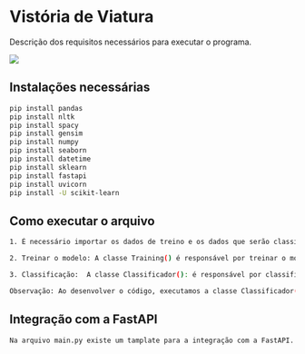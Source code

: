# Vistória de Viatura

Descrição dos requisitos necessários para executar o programa.

![](header.png)

## Instalações necessárias


```sh
pip install pandas 
pip install nltk
pip install spacy 
pip install gensim 
pip install numpy 
pip install seaborn 
pip install datetime
pip install sklearn
pip install fastapi 
pip install uvicorn
pip install -U scikit-learn
```

## Como executar o arquivo

```sh
1. É necessário importar os dados de treino e os dados que serão classificados. Um exemplo desses dados se encontram na pasta deste projeto.

2. Treinar o modelo: A classe Training() é responsável por treinar o modelo de classificação. No arquivo training.py, existe um exemplo de como executar essa classe. UM modelo persistente do classificação é salvo. 

3. Classificação:  A classe Classificador(): é responsável por classificar em problemas urgentes e não urgentes dos dados do arquivo de entrada. No arquivo classification.py, existe um exemplo de como executar essa classe.

Observação: Ao desenvolver o código, executamos a classe Classificador(). 
```


## Integração com a FastAPI
```sh
Na arquivo main.py existe um tamplate para a integração com a FastAPI. 
```